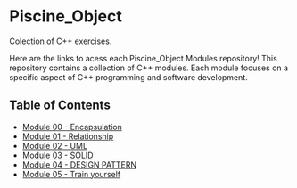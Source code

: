 # Piscine_Object
Colection of C++ exercises.

Here are the links to acess each Piscine_Object Modules repository! This repository contains a collection of C++ modules. Each module focuses on a specific aspect of C++ programming and software development.

## Table of Contents

- [Module 00 - Encapsulation](https://github.com/abaiao-r/Module_00_Encapsulation)
- [Module 01 - Relationship](https://github.com/abaiao-r/Module_01_Relationship)
- [Module 02 - UML](https://github.com/abaiao-r/Module_02-_UML)
- [Module 03 - SOLID](https://github.com/abaiao-r/Module_03_SOLID)
- [Module 04 - DESIGN PATTERN](https://github.com/abaiao-r/Module_04_DESIGN_PATTERN)
- [Module 05 - Train yourself](https://github.com/abaiao-r/Module_05_Train_yourself)


